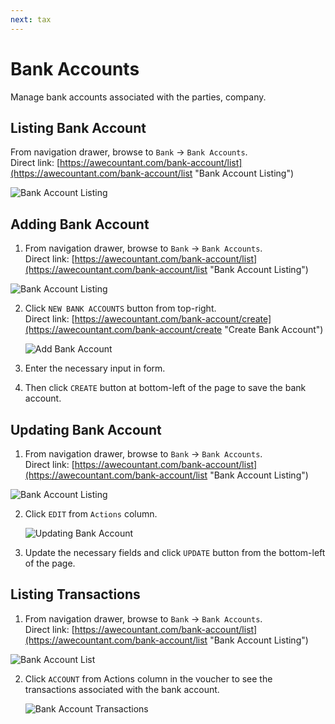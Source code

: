 ```yaml
---
next: tax
---
```


# Bank Accounts
Manage bank accounts associated with the parties, company.

## Listing Bank Account 
From navigation drawer, browse to `Bank` → `Bank Accounts`.  
Direct link: [https://awecountant.com/bank-account/list](https://awecountant.com/bank-account/list "Bank Account Listing")

![Bank Account Listing](~@assets/img/guide/bank_account_list.jpg)
   

## Adding Bank Account
1. From navigation drawer, browse to `Bank` → `Bank Accounts`.  
Direct link: [https://awecountant.com/bank-account/list](https://awecountant.com/bank-account/list "Bank Account Listing")

![Bank Account Listing](~@assets/img/guide/bank_account_list.jpg)

2. Click `NEW BANK ACCOUNTS` button from top-right.  
Direct link: [https://awecountant.com/bank-account/create](https://awecountant.com/bank-account/create "Create Bank Account")

	![Add Bank Account](~@assets/img/guide/bank_account_create_form.jpg)

3. Enter the necessary input in form.

4. Then click `CREATE` button at bottom-left of the page to save the bank account.

## Updating Bank Account
1. From navigation drawer, browse to `Bank` → `Bank Accounts`.  
Direct link: [https://awecountant.com/bank-account/list](https://awecountant.com/bank-account/list "Bank Account Listing")
	
![Bank Account Listing](~@assets/img/guide/bank_account_list.jpg)

2. Click `EDIT` from `Actions` column.
	
	![Updating Bank Account](~@assets/img/guide/bank_account_update.jpg)

3. Update the necessary fields and click `UPDATE` button from the bottom-left of the page.

## Listing Transactions
1. From navigation drawer, browse to `Bank` → `Bank Accounts`.  
Direct link: [https://awecountant.com/bank-account/list](https://awecountant.com/bank-account/list "Bank Account Listing")
	
![Bank Account List](~@assets/img/guide/bank_account_list.jpg)

2. Click `ACCOUNT` from Actions column in the voucher to see the transactions associated with the bank account.
	
	![Bank Account Transactions](~@assets/img/guide/bank_account_transaction.jpg)
